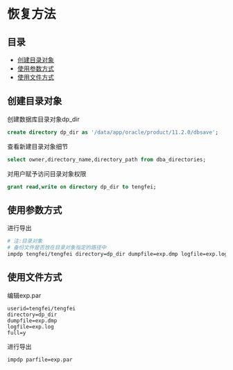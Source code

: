 # 恢复方法

## 目录

-   [创建目录对象](#创建目录对象)
-   [使用参数方式](#使用参数方式)
-   [使用文件方式](#使用文件方式)

## 创建目录对象

创建数据库目录对象dp\_dir

```sql
create directory dp_dir as '/data/app/oracle/product/11.2.0/dbsave';
```

查看新建目录对象细节

```sql
select owner,directory_name,directory_path from dba_directories;
```

对用户赋予访问目录对象权限

```sql
grant read,write on directory dp_dir to tengfei;
```

## 使用参数方式

进行导出

```bash
# 注:目录对象
# 备份文件是否放在目录对象指定的路径中
impdp tengfei/tengfei directory=dp_dir dumpfile=exp.dmp logfile=exp.log
```

## 使用文件方式

编辑exp.par

```shell
userid=tengfei/tengfei
directory=dp_dir
dumpfile=exp.dmp
logfile=exp.log
full=y
```

进行导出

```纯文本
impdp parfile=exp.par
```
